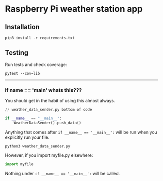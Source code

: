 # Raspberry Pi weather station app

## Installation

```script
pip3 install -r requirements.txt
```

## Testing

Run tests and check coverage:

```script
pytest --cov=lib
```
-----

### if __name__ == '__main__' whats this???
You should get in the habit of using this almost always.

```python
// weather_data_sender.py bottom of code

if __name__ == "__main__":
    WeatherDataSender().push_data()
```

Anything that comes after `if __name__ == '__main__':` will be run when you explicitly run your file.

```script
python3 weather_data_sender.py
```

However, if you import myfile.py elsewhere:

```python
import myfile
```
Nothing under `if __name__ == '__main__':` will be called.



